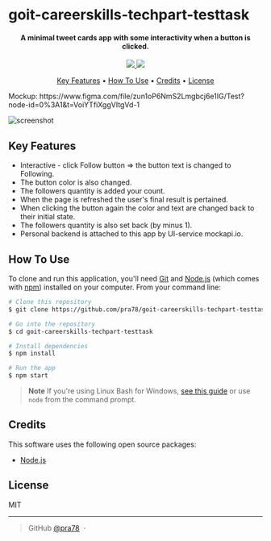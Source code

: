 # goit-careerskills-techpart-testtask

<h4 align="center">A minimal tweet cards app with some interactivity when a button is clicked.</h4>

<p align="center">
  <a href="https://img.shields.io/badge/stack-React-blue">
	  <img src="https://img.shields.io/badge/stack-React-blue">
	</a>
<a href="https://img.shields.io/badge/stack-JS-brightgreen">
	<img src="https://img.shields.io/badge/stack-JS-brightgreen">
	</a>
</p>

<p align="center">
  <a href="#key-features">Key Features</a> •
  <a href="#how-to-use">How To Use</a> •
  <a href="#credits">Credits</a> •
  <a href="#license">License</a>
</p>

<p>Mockup: https://www.figma.com/file/zun1oP6NmS2Lmgbcj6e1IG/Test?node-id=0%3A1&t=VoiYTfiXggVItgVd-1</p>

![screenshot](https://textbook.edu.goit.global/lms-career-homework/uk/img/image-1.jpg)

## Key Features

* Interactive - click Follow button => the button text is changed to Following.
* The button color is also changed.
* The followers quantity is added your count.
* When the page is refreshed the user's final result is pertained.
* When clicking the button again the color and text are changed back to their initial state.
* The followers quantity is also set back (by minus 1).
* Personal backend is attached to this app by UI-service mockapi.io.

## How To Use

To clone and run this application, you'll need [Git](https://git-scm.com) and [Node.js](https://nodejs.org/en/download/) (which comes with [npm](http://npmjs.com)) installed on your computer. From your command line:

```bash
# Clone this repository
$ git clone https://github.com/pra78/goit-careerskills-techpart-testtask.git

# Go into the repository
$ cd goit-careerskills-techpart-testtask

# Install dependencies
$ npm install

# Run the app
$ npm start
```

> **Note**
> If you're using Linux Bash for Windows, [see this guide](https://www.howtogeek.com/261575/how-to-run-graphical-linux-desktop-applications-from-windows-10s-bash-shell/) or use `node` from the command prompt.


## Credits

This software uses the following open source packages:

- [Node.js](https://nodejs.org/)

## License

MIT

---

> GitHub [@pra78](https://github.com/pra78) &nbsp;&middot;&nbsp;



